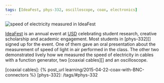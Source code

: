 ```yaml
---
tags: [IdeaFest, phys-332, oscilloscope, coax, electronics]
---
```


![speed of electricity measured in IdeaFest]({{site.ina}}/speed-of-electricity-measured-in-ideafest.jpg)

[IdeaFest][] is an annual event at [USD][] celebrating student research, 
creative scholarship and academic engagement. Most students in [phys-332][] 
signed up for the event. One of them gave an oral presentation about the 
measurement of speed of light in air performed in the class. The other two 
demonstrated lively how we measured the speed of electricity in cables with a 
function generator, two [coaxial cables][] and an oscilloscope.

[IdeaFest]: http://www.usd.edu/cage/ideafest
[USD]: http://www.usd.edu
[coaxial cables]: {% post_url learning/2015-04-22-coax-with-BNC-connectors %}
[phys-332]: /tags/#phys-332
